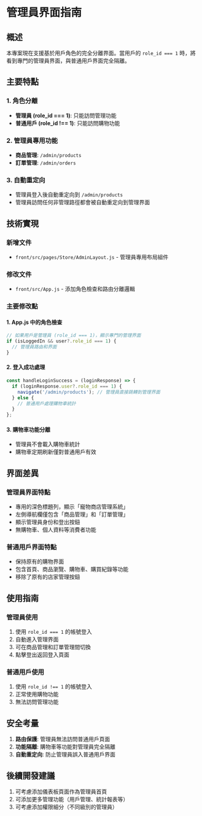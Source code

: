 # 管理員界面指南

## 概述

本專案現在支援基於用戶角色的完全分離界面。當用戶的 `role_id === 1` 時，將看到專門的管理員界面，與普通用戶界面完全隔離。

## 主要特點

### 1. 角色分離
- **管理員 (role_id === 1)**: 只能訪問管理功能
- **普通用戶 (role_id !== 1)**: 只能訪問購物功能

### 2. 管理員專用功能
- **商品管理**: `/admin/products`
- **訂單管理**: `/admin/orders`

### 3. 自動重定向
- 管理員登入後自動重定向到 `/admin/products`
- 管理員訪問任何非管理路徑都會被自動重定向到管理界面

## 技術實現

### 新增文件
- `front/src/pages/Store/AdminLayout.js` - 管理員專用布局組件

### 修改文件
- `front/src/App.js` - 添加角色檢查和路由分離邏輯

### 主要修改點

#### 1. App.js 中的角色檢查
```javascript
// 如果用戶是管理員 (role_id === 1)，顯示專門的管理界面
if (isLoggedIn && user?.role_id === 1) {
  // 管理員路由和界面
}
```

#### 2. 登入成功處理
```javascript
const handleLoginSuccess = (loginResponse) => {
  if (loginResponse.user?.role_id === 1) {
    navigate('/admin/products'); // 管理員直接跳轉到管理界面
  } else {
    // 普通用戶處理購物車統計
  }
};
```

#### 3. 購物車功能分離
- 管理員不會載入購物車統計
- 購物車定期刷新僅對普通用戶有效

## 界面差異

### 管理員界面特點
- 專用的深色標題列，顯示「寵物商店管理系統」
- 左側導航欄僅包含「商品管理」和「訂單管理」
- 顯示管理員身份和登出按鈕
- 無購物車、個人資料等消費者功能

### 普通用戶界面特點
- 保持原有的購物界面
- 包含首頁、商品瀏覽、購物車、購買紀錄等功能
- 移除了原有的店家管理按鈕

## 使用指南

### 管理員使用
1. 使用 `role_id === 1` 的帳號登入
2. 自動進入管理界面
3. 可在商品管理和訂單管理間切換
4. 點擊登出返回登入頁面

### 普通用戶使用
1. 使用 `role_id !== 1` 的帳號登入
2. 正常使用購物功能
3. 無法訪問管理功能

## 安全考量

1. **路由保護**: 管理員無法訪問普通用戶頁面
2. **功能隔離**: 購物車等功能對管理員完全隔離
3. **自動重定向**: 防止管理員誤入普通用戶界面

## 後續開發建議

1. 可考慮添加儀表板頁面作為管理員首頁
2. 可添加更多管理功能（用戶管理、統計報表等）
3. 可考慮添加權限細分（不同級別的管理員） 